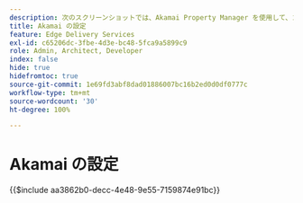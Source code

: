 ```yaml
---
description: 次のスクリーンショットでは、Akamai Property Manager を使用して、コンテンツを配信するプロパティを設定する方法を示します。**基本設定には赤い円が付きます。**
title: Akamai の設定
feature: Edge Delivery Services
exl-id: c65206dc-3fbe-4d3e-bc48-5fca9a5899c9
role: Admin, Architect, Developer
index: false
hide: true
hidefromtoc: true
source-git-commit: 1e69fd3abf8dad01886007bc16b2ed0d0df0777c
workflow-type: tm+mt
source-wordcount: '30'
ht-degree: 100%

---
```


# Akamai の設定

{{$include aa3862b0-decc-4e48-9e55-7159874e91bc}}

